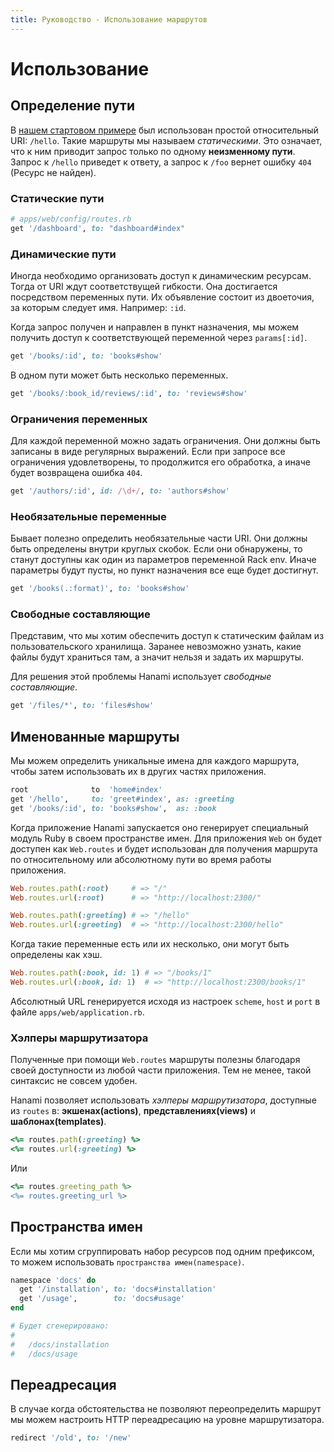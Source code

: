 ```yaml
---
title: Руководство - Использование маршрутов
---
```


# Использование

## Определение пути

В [нашем стартовом примере](/guides/routing/overview) был использован простой относительный URI: `/hello`.
Такие маршруты мы называем _статическими_.
Это означает, что к ним приводит запрос только по одному **неизменному пути**.
Запрос к `/hello` приведет к ответу, а запрос к `/foo` вернет ошибку `404` (Ресурс не найден).

### Статические пути

```ruby
# apps/web/config/routes.rb
get '/dashboard', to: "dashboard#index"
```

### Динамические пути

Иногда необходимо организовать доступ к динамическим ресурсам. Тогда от URI ждут соответствущей гибкости.
Она достигается посредством переменных пути.
Их объявление состоит из двоеточия, за которым следует имя. Например: `:id`.

Когда запрос получен и направлен в пункт назначения, мы можем получить доступ к соответствующей переменной через `params[:id]`.

```ruby
get '/books/:id', to: 'books#show'
```

В одном пути может быть несколько переменных.

```ruby
get '/books/:book_id/reviews/:id', to: 'reviews#show'
```

### Ограничения переменных

Для каждой переменной можно задать ограничения.
Они должны быть записаны в виде регулярных выражений.
Если при запросе все ограничения удовлетворены, то продолжится его обработка, а иначе будет возвращена ошибка `404`.

```ruby
get '/authors/:id', id: /\d+/, to: 'authors#show'
```

### Необязательные переменные

Бывает полезно определить необязательные части URI.
Они должны быть определены внутри круглых скобок.
Если они обнаружены, то станут доступны как один из параметров переменной Rack env. Иначе параметры будут пусты, но пункт назначения все еще будет достигнут.

```ruby
get '/books(.:format)', to: 'books#show'
```

### Свободные составляющие

Представим, что мы хотим обеспечить доступ к статическим файлам из пользовательского хранилища.
Заранее невозможно узнать, какие файлы будут храниться там, а значит нельзя и задать их маршруты.

Для решения этой проблемы Hanami использует _свободные составляющие_.

```ruby
get '/files/*', to: 'files#show'
```

## Именованные маршруты

Мы можем определить уникальные имена для каждого маршрута, чтобы затем использовать их в других частях приложения.

```ruby
root              to  'home#index'
get '/hello',     to: 'greet#index', as: :greeting
get '/books/:id', to: 'books#show',  as: :book
```

Когда приложение Hanami запускается оно генерирует специальный модуль Ruby в своем пространстве имен. Для приложения `Web` он будет доступен как `Web.routes` и будет использован для получения маршрута по относительному или абсолютному пути во время работы приложения.

```ruby
Web.routes.path(:root)     # => "/"
Web.routes.url(:root)      # => "http://localhost:2300/"

Web.routes.path(:greeting) # => "/hello"
Web.routes.url(:greeting)  # => "http://localhost:2300/hello"
```
Когда такие переменные есть или их несколько, они могут быть определены как хэш.

```ruby
Web.routes.path(:book, id: 1) # => "/books/1"
Web.routes.url(:book, id: 1)  # => "http://localhost:2300/books/1"
```
Абсолютный URL генерируется исходя из настроек `scheme`, `host` и `port` в файле `apps/web/application.rb`.

### Хэлперы маршрутизатора

Полученные при помощи `Web.routes` маршруты полезны благодаря своей доступности из любой части приложения.
Тем не менее, такой синтаксис не совсем удобен.

Hanami позволяет использовать _хэлперы маршрутизатора_, доступные из `routes` в: **экшенах(actions)**, **представлениях(views)** и **шаблонах(templates)**.

```ruby
<%= routes.path(:greeting) %>
<%= routes.url(:greeting) %>
```

Или

```ruby
<%= routes.greeting_path %>
<%= routes.greeting_url %>
```

## Пространства имен

Если мы хотим сгруппировать набор ресурсов под одним префиксом, то можем использовать `пространства имен(namespace)`.

```ruby
namespace 'docs' do
  get '/installation', to: 'docs#installation'
  get '/usage',        to: 'docs#usage'
end

# Будет сгенерировано:
#
#   /docs/installation
#   /docs/usage
```

## Переадресация

В случае когда обстоятельства не позволяют переопределить маршрут мы можем настроить HTTP переадресацию на уровне маршрутизатора.

```ruby
redirect '/old', to: '/new'
```
